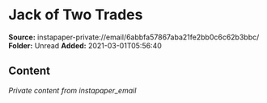 # Jack of Two Trades

**Source:** instapaper-private://email/6abbfa57867aba21fe2bb0c6c62b3bbc/
**Folder:** Unread
**Added:** 2021-03-01T05:56:40




## Content
*Private content from instapaper_email*
